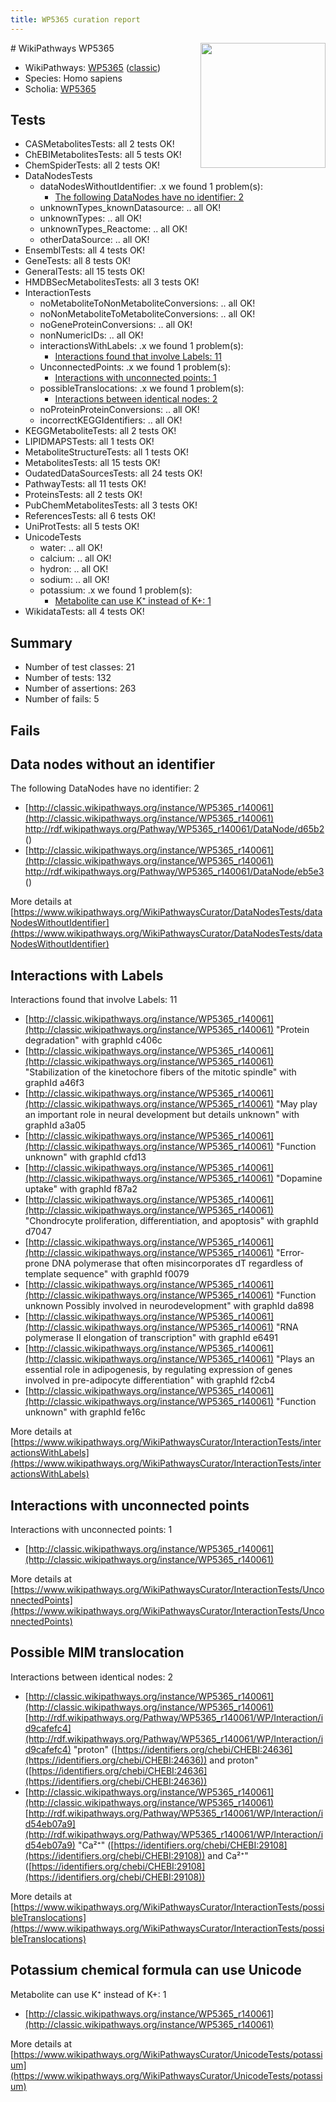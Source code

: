 ```yaml
---
title: WP5365 curation report
---
```


<img style="float: right; width: 200px" src="https://upload.wikimedia.org/wikipedia/commons/thumb/8/83/Wplogo_with_text_500.png/640px-Wplogo_with_text_500.png" />
# WikiPathways WP5365

* WikiPathways: [WP5365](https://wikipathways.org/pathways/WP5365) ([classic](https://classic.wikipathways.org/instance/WP5365))
* Species: Homo sapiens
* Scholia: [WP5365](https://scholia.toolforge.org/wikipathways/WP5365)
## Tests
* CASMetabolitesTests: all 2 tests OK!
* ChEBIMetabolitesTests: all 5 tests OK!
* ChemSpiderTests: all 2 tests OK!
* DataNodesTests
    * dataNodesWithoutIdentifier: .x we found 1 problem(s):
        * [The following DataNodes have no identifier: 2](#d2d32fa1)
    * unknownTypes_knownDatasource: .. all OK!
    * unknownTypes: .. all OK!
    * unknownTypes_Reactome: .. all OK!
    * otherDataSource: .. all OK!
* EnsemblTests: all 4 tests OK!
* GeneTests: all 8 tests OK!
* GeneralTests: all 15 tests OK!
* HMDBSecMetabolitesTests: all 3 tests OK!
* InteractionTests
    * noMetaboliteToNonMetaboliteConversions: .. all OK!
    * noNonMetaboliteToMetaboliteConversions: .. all OK!
    * noGeneProteinConversions: .. all OK!
    * nonNumericIDs: .. all OK!
    * interactionsWithLabels: .x we found 1 problem(s):
        * [Interactions found that involve Labels: 11](#fe97a8b9)
    * UnconnectedPoints: .x we found 1 problem(s):
        * [Interactions with unconnected points: 1](#35a61ad9)
    * possibleTranslocations: .x we found 1 problem(s):
        * [Interactions between identical nodes: 2](#1c118207)
    * noProteinProteinConversions: .. all OK!
    * incorrectKEGGIdentifiers: .. all OK!
* KEGGMetaboliteTests: all 2 tests OK!
* LIPIDMAPSTests: all 1 tests OK!
* MetaboliteStructureTests: all 1 tests OK!
* MetabolitesTests: all 15 tests OK!
* OudatedDataSourcesTests: all 24 tests OK!
* PathwayTests: all 11 tests OK!
* ProteinsTests: all 2 tests OK!
* PubChemMetabolitesTests: all 3 tests OK!
* ReferencesTests: all 6 tests OK!
* UniProtTests: all 5 tests OK!
* UnicodeTests
    * water: .. all OK!
    * calcium: .. all OK!
    * hydron: .. all OK!
    * sodium: .. all OK!
    * potassium: .x we found 1 problem(s):
        * [Metabolite can use K⁺ instead of K+: 1](#6cc0da79)
* WikidataTests: all 4 tests OK!


## Summary

* Number of test classes: 21
* Number of tests: 132
* Number of assertions: 263
* Number of fails: 5

## Fails

<a name="d2d32fa1" />

## Data nodes without an identifier

The following DataNodes have no identifier: 2

* [http://classic.wikipathways.org/instance/WP5365_r140061](http://classic.wikipathways.org/instance/WP5365_r140061) http://rdf.wikipathways.org/Pathway/WP5365_r140061/DataNode/d65b2 ()
* [http://classic.wikipathways.org/instance/WP5365_r140061](http://classic.wikipathways.org/instance/WP5365_r140061) http://rdf.wikipathways.org/Pathway/WP5365_r140061/DataNode/eb5e3 ()


More details at [https://www.wikipathways.org/WikiPathwaysCurator/DataNodesTests/dataNodesWithoutIdentifier](https://www.wikipathways.org/WikiPathwaysCurator/DataNodesTests/dataNodesWithoutIdentifier)

<a name="fe97a8b9" />

## Interactions with Labels

Interactions found that involve Labels: 11

* [http://classic.wikipathways.org/instance/WP5365_r140061](http://classic.wikipathways.org/instance/WP5365_r140061) "Protein degradation" with graphId c406c
* [http://classic.wikipathways.org/instance/WP5365_r140061](http://classic.wikipathways.org/instance/WP5365_r140061) "Stabilization of the kinetochore
fibers of the mitotic spindle" with graphId a46f3
* [http://classic.wikipathways.org/instance/WP5365_r140061](http://classic.wikipathways.org/instance/WP5365_r140061) "May play an important 
role in neural development
but details unknown" with graphId a3a05
* [http://classic.wikipathways.org/instance/WP5365_r140061](http://classic.wikipathways.org/instance/WP5365_r140061) "Function unknown" with graphId cfd13
* [http://classic.wikipathways.org/instance/WP5365_r140061](http://classic.wikipathways.org/instance/WP5365_r140061) "Dopamine uptake" with graphId f87a2
* [http://classic.wikipathways.org/instance/WP5365_r140061](http://classic.wikipathways.org/instance/WP5365_r140061) "Chondrocyte proliferation, 
differentiation, and apoptosis" with graphId d7047
* [http://classic.wikipathways.org/instance/WP5365_r140061](http://classic.wikipathways.org/instance/WP5365_r140061) "Error-prone DNA polymerase that often misincorporates
dT regardless of template sequence" with graphId f0079
* [http://classic.wikipathways.org/instance/WP5365_r140061](http://classic.wikipathways.org/instance/WP5365_r140061) "Function unknown
Possibly involved 
in neurodevelopment" with graphId da898
* [http://classic.wikipathways.org/instance/WP5365_r140061](http://classic.wikipathways.org/instance/WP5365_r140061) "RNA polymerase II elongation of transcription" with graphId e6491
* [http://classic.wikipathways.org/instance/WP5365_r140061](http://classic.wikipathways.org/instance/WP5365_r140061) "Plays an essential role in adipogenesis, 
by regulating expression of genes involved
in pre-adipocyte differentiation" with graphId f2cb4
* [http://classic.wikipathways.org/instance/WP5365_r140061](http://classic.wikipathways.org/instance/WP5365_r140061) "Function unknown" with graphId fe16c


More details at [https://www.wikipathways.org/WikiPathwaysCurator/InteractionTests/interactionsWithLabels](https://www.wikipathways.org/WikiPathwaysCurator/InteractionTests/interactionsWithLabels)

<a name="35a61ad9" />

## Interactions with unconnected points

Interactions with unconnected points: 1

* [http://classic.wikipathways.org/instance/WP5365_r140061](http://classic.wikipathways.org/instance/WP5365_r140061)


More details at [https://www.wikipathways.org/WikiPathwaysCurator/InteractionTests/UnconnectedPoints](https://www.wikipathways.org/WikiPathwaysCurator/InteractionTests/UnconnectedPoints)

<a name="1c118207" />

## Possible MIM translocation

Interactions between identical nodes: 2

* [http://classic.wikipathways.org/instance/WP5365_r140061](http://classic.wikipathways.org/instance/WP5365_r140061) [http://rdf.wikipathways.org/Pathway/WP5365_r140061/WP/Interaction/id9cafefc4](http://rdf.wikipathways.org/Pathway/WP5365_r140061/WP/Interaction/id9cafefc4) "proton" ([https://identifiers.org/chebi/CHEBI:24636](https://identifiers.org/chebi/CHEBI:24636)) and 
proton" ([https://identifiers.org/chebi/CHEBI:24636](https://identifiers.org/chebi/CHEBI:24636))
* [http://classic.wikipathways.org/instance/WP5365_r140061](http://classic.wikipathways.org/instance/WP5365_r140061) [http://rdf.wikipathways.org/Pathway/WP5365_r140061/WP/Interaction/id54eb07a9](http://rdf.wikipathways.org/Pathway/WP5365_r140061/WP/Interaction/id54eb07a9) "Ca²⁺" ([https://identifiers.org/chebi/CHEBI:29108](https://identifiers.org/chebi/CHEBI:29108)) and 
Ca²⁺" ([https://identifiers.org/chebi/CHEBI:29108](https://identifiers.org/chebi/CHEBI:29108))


More details at [https://www.wikipathways.org/WikiPathwaysCurator/InteractionTests/possibleTranslocations](https://www.wikipathways.org/WikiPathwaysCurator/InteractionTests/possibleTranslocations)

<a name="6cc0da79" />

## Potassium chemical formula can use Unicode

Metabolite can use K⁺ instead of K+: 1

* [http://classic.wikipathways.org/instance/WP5365_r140061](http://classic.wikipathways.org/instance/WP5365_r140061)


More details at [https://www.wikipathways.org/WikiPathwaysCurator/UnicodeTests/potassium](https://www.wikipathways.org/WikiPathwaysCurator/UnicodeTests/potassium)

